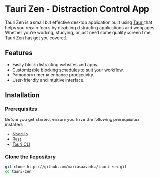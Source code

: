 # Tauri Zen - Distraction Control App

Tauri Zen is a small but effective desktop application built using [Tauri](https://tauri.studio/) that helps you regain focus by disabling distracting applications and webpages. Whether you're working, studying, or just need some quality screen time, Tauri Zen has got you covered.

## Features

- Easily block distracting websites and apps.
- Customizable blocking schedules to suit your workflow.
- Pomodoro timer to enhance productivity.
- User-friendly and intuitive interface.

## Installation

### Prerequisites

Before you get started, ensure you have the following prerequisites installed:

- [Node.js](https://nodejs.org/)
- [Rust](https://www.rust-lang.org/)
- [Tauri CLI](https://tauri.studio/en/docs/getting-started/intro)

### Clone the Repository

```bash
git clone https://github.com/mariasaavedra/tauri-zen.git
cd tauri-zen
```

